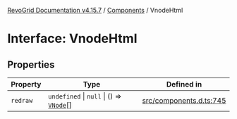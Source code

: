 [RevoGrid Documentation v4.15.7](README.md) / [Components](Namespace.Components.md) / VnodeHtml

# Interface: VnodeHtml

## Properties

| Property | Type | Defined in |
| ------ | ------ | ------ |
| `redraw` | `undefined` \| `null` \| () => [`VNode`](Interface.VNode.md)[] | [src/components.d.ts:745](https://github.com/revolist/revogrid/blob/4b66617ba213e84ecc08d523780ce49415de163a/src/components.d.ts#L745) |
